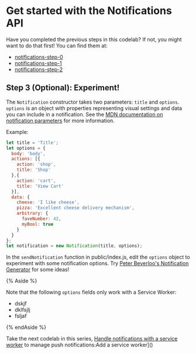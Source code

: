 # Get started with the Notifications API

Have you completed the previous steps in this codelab? If not, you might want to do that first! You can find them at: 

* [notifications-step-0](https://glitch.com/edit/#!/notifications-step-0)
* [notifications-step-1](https://glitch.com/edit/#!/notifications-step-1)
* [notifications-step-2](https://glitch.com/edit/#!/notifications-step-2)

## Step 3 (Optional): Experiment!

The `Notification` constructor takes two parameters: `title` and `options`. `options` is an object with properties representing visual settings and data you can include in a notification. See the [MDN documentation on notification parameters](https://developer.mozilla.org/en-US/docs/Web/API/notification/Notification#Parameters) for more information. 

Example:

```js
let title = 'Title';
let options = {
  body: 'body',
  actions: [{
    action: 'shop',
    title: 'Shop'
  },{
    action: 'cart',
    title: 'View Cart'
  }],
  data: { 
    cheese: 'I like cheese',
    pizza: 'Excellent cheese delivery mechanism',
    arbitrary: { 
      faveNumber: 42,
      myBool: true
    }
  }
};
let notification = new Notification(title, options);
```

In the `sendNotification` function in public/index.js, edit the `options` object to experiment with some notification options. Try [Peter Beverloo's Notification Generator](https://tests.peter.sh/notification-generator/) for some ideas!

{% Aside %}

Note that the following `options` fields only work with a Service Worker:

* dskjf
* dklfsjlj
* fsljaf

{% endAside %}

Take the next codelab in this series, [Handle notifications with a service worker]() to manage push notifications:Add a service worker]()
